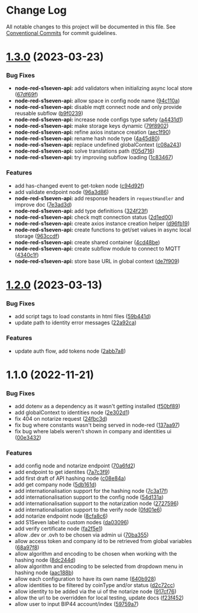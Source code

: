 # Change Log

All notable changes to this project will be documented in this file.
See [Conventional Commits](https://conventionalcommits.org) for commit guidelines.

# [1.3.0](https://github.com/s1seven/node-red-monorepo/compare/@s1seven/node-red-s1seven-api@1.2.0...@s1seven/node-red-s1seven-api@1.3.0) (2023-03-23)

### Bug Fixes

- **node-red-s1seven-api:** add validators when initializing async local store ([67df69f](https://github.com/s1seven/node-red-monorepo/commit/67df69f800d22b195971215811beca8b0ac0e7ce))
- **node-red-s1seven-api:** allow space in config node name ([94c110a](https://github.com/s1seven/node-red-monorepo/commit/94c110a73c7ac30a5c4f8e8cf6f98990d9ad300a))
- **node-red-s1seven-api:** disable mqtt connect node and only provide reusable subflow ([b9f0239](https://github.com/s1seven/node-red-monorepo/commit/b9f0239077ae3465565c256ce28edfe408c2570c))
- **node-red-s1seven-api:** increase node configs type safety ([a4431d1](https://github.com/s1seven/node-red-monorepo/commit/a4431d10a5c3b5af6d6acb2a981cb7cca9574d08))
- **node-red-s1seven-api:** make storage keys dynamic ([79f8902](https://github.com/s1seven/node-red-monorepo/commit/79f89028bb14894ea4d3b161a3d74a7453d25a37))
- **node-red-s1seven-api:** refine axios instance creation ([aec1f90](https://github.com/s1seven/node-red-monorepo/commit/aec1f90dc88bc69f3d4479afd403e7360df1500c))
- **node-red-s1seven-api:** rename hash node type ([4a45d80](https://github.com/s1seven/node-red-monorepo/commit/4a45d80832d3598197e5550c36e3353b1958bdd2))
- **node-red-s1seven-api:** replace undefined globalContext ([c08a243](https://github.com/s1seven/node-red-monorepo/commit/c08a2436439ae54db47860994d93fe8e57519be9))
- **node-red-s1seven-api:** solve translations path ([f05d716](https://github.com/s1seven/node-red-monorepo/commit/f05d716ac59cf18eef430339ea09a998591fa25f))
- **node-red-s1seven-api:** try improving subflow loading ([1c83467](https://github.com/s1seven/node-red-monorepo/commit/1c83467724d27f0a4dd30f18338702dbc7695c74))

### Features

- add has-changed event to get-token node ([c94d92f](https://github.com/s1seven/node-red-monorepo/commit/c94d92f88d0274d7746f72763c072bf62fb02ac8))
- add validate endpoint node ([96a3d86](https://github.com/s1seven/node-red-monorepo/commit/96a3d86b381096f7adce793b49495cea21c50783))
- **node-red-s1seven-api:** add response headers in `requestHandler` and improve doc ([7e3ad3d](https://github.com/s1seven/node-red-monorepo/commit/7e3ad3dd44792862ce9f89f1e6c4e9f371a13b70))
- **node-red-s1seven-api:** add type definitions ([324f23f](https://github.com/s1seven/node-red-monorepo/commit/324f23fd3dcf7c6fbf9fbfa12ca32190a5b4360d))
- **node-red-s1seven-api:** check mqtt connection status ([2d1ed00](https://github.com/s1seven/node-red-monorepo/commit/2d1ed002fb405f90efa642d5dceabe7df8f261b2))
- **node-red-s1seven-api:** create axios instance creation helper ([d96fb19](https://github.com/s1seven/node-red-monorepo/commit/d96fb193af40a9703143b386c6d25c10e444091f))
- **node-red-s1seven-api:** create functions to get/set values in async local storage ([963ccdf](https://github.com/s1seven/node-red-monorepo/commit/963ccdfe4a40dafe9fb26ecb4e3958008ca6f0a8))
- **node-red-s1seven-api:** create shared container ([4cd48be](https://github.com/s1seven/node-red-monorepo/commit/4cd48be64104951772f2496c57a3b7ae3abc74cd))
- **node-red-s1seven-api:** create subflow module to connect to MQTT ([4340c1f](https://github.com/s1seven/node-red-monorepo/commit/4340c1fa7509ad6339116d8b66e8a15e32c77eb7))
- **node-red-s1seven-api:** store base URL in global context ([de7f909](https://github.com/s1seven/node-red-monorepo/commit/de7f9090d7102256163e8bd367571cdcf6b53e08))

# [1.2.0](https://github.com/s1seven/node-red-monorepo/compare/@s1seven/node-red-s1seven-api@1.1.0...@s1seven/node-red-s1seven-api@1.2.0) (2023-03-13)

### Bug Fixes

- add script tags to load constants in html files ([59b441d](https://github.com/s1seven/node-red-monorepo/commit/59b441d0bff890a72d0d74b120d1d444a1fec476))
- update path to identity error messages ([22a92ca](https://github.com/s1seven/node-red-monorepo/commit/22a92ca4ef6f42f740d81db9df226d14feaec6c5))

### Features

- update auth flow, add tokens node ([2abb7a8](https://github.com/s1seven/node-red-monorepo/commit/2abb7a8c530ab3d0c5c570e15fd12948ea1aad0e))

# 1.1.0 (2022-11-21)

### Bug Fixes

- add dotenv as a dependency as it wasn't getting installed ([f50bf89](https://github.com/s1seven/node-red-monorepo/commit/f50bf89b83d6ffca500fa070f6e11a4b672664f2))
- add globalContext to identities node ([2e302d1](https://github.com/s1seven/node-red-monorepo/commit/2e302d1ef3951fb86221e09a2e34da82f41add7e))
- fix 404 on notarize request ([24fbc3d](https://github.com/s1seven/node-red-monorepo/commit/24fbc3d6a2ccb00fb91724ac5435d3e6b3b22607))
- fix bug where constants wasn't being served in node-red ([137aa97](https://github.com/s1seven/node-red-monorepo/commit/137aa9738a6629195c928eef20aea4cab1186f99))
- fix bug where labels weren't shown in company and identities ui ([00e3432](https://github.com/s1seven/node-red-monorepo/commit/00e343245a18a458f53f6e29ecf503a24eda3622))

### Features

- add config node and notarize endpoint ([70a6fd2](https://github.com/s1seven/node-red-monorepo/commit/70a6fd2c6075c5bce13f6bfb919aaaab6066c266))
- add endpoint to get identites ([7a7c3f9](https://github.com/s1seven/node-red-monorepo/commit/7a7c3f9da47a5aacdb513ee46e42a2b58926ce42))
- add first draft of API hashing node ([c08e84a](https://github.com/s1seven/node-red-monorepo/commit/c08e84a69aa591cad7cc604942c9a4c5bc4741ce))
- add get company node ([5db161d](https://github.com/s1seven/node-red-monorepo/commit/5db161d586d1a3a88808a44fe152c3c72b720acd))
- add internationalisation support for the hashing node ([7c3a17f](https://github.com/s1seven/node-red-monorepo/commit/7c3a17f783cfabf30a4989e4c6381868c02d2bb7))
- add internationalisation support to the config node ([54d131a](https://github.com/s1seven/node-red-monorepo/commit/54d131a753631f69b2a775967a287835213a7c88))
- add internationalisation support to the notarization node ([2727596](https://github.com/s1seven/node-red-monorepo/commit/2727596535b75f245dbde22caa7f4dcc2e3808f5))
- add internationalisation support to the verify node ([0fd01e6](https://github.com/s1seven/node-red-monorepo/commit/0fd01e6e41aa0e99da8bf57ab40770161fed4c7e))
- add notarize endpoint node ([8cfa8c6](https://github.com/s1seven/node-red-monorepo/commit/8cfa8c650fb98d77ce2c4c05138c0e8b553bb6f4))
- add S1Seven label to custom nodes ([da03096](https://github.com/s1seven/node-red-monorepo/commit/da03096d495dc8687bcb59be37ec09725eef345b))
- add verify certificate node ([fa2f5e1](https://github.com/s1seven/node-red-monorepo/commit/fa2f5e1ece7d03a78ad984e17b777e691cc810df))
- allow .dev or .ovh to be chosen via admin ui ([70ba355](https://github.com/s1seven/node-red-monorepo/commit/70ba35572c1f7a96d98593ca76fdc256136d49ae))
- allow access token and company id to be retrieved from global variables ([68a97f8](https://github.com/s1seven/node-red-monorepo/commit/68a97f8240a69a7f299df6633174ca50e652c978))
- allow algorithm and encoding to be chosen when working with the hashing node ([8dc244d](https://github.com/s1seven/node-red-monorepo/commit/8dc244d286c60774b00ee56f8b551e6b07b1ce27))
- allow algorithm and encoding to be selected from dropdown menu in hashing node ([aac188b](https://github.com/s1seven/node-red-monorepo/commit/aac188b63e7ddd443ae43f88b75373998a545088))
- allow each configuration to have its own name ([640b928](https://github.com/s1seven/node-red-monorepo/commit/640b92827abcd23271d671077e1158623906e316))
- allow identities to be filtered by coinType and/or status ([d2c72cc](https://github.com/s1seven/node-red-monorepo/commit/d2c72cc927226ca7359740f1111ff60c4064edaf))
- allow identity to be added via the ui of the notarize node ([917cf76](https://github.com/s1seven/node-red-monorepo/commit/917cf76728c2a7b08b62f306a8925f22fe9ee9c7))
- allow the url to be overridden for local testing, update docs ([f23f452](https://github.com/s1seven/node-red-monorepo/commit/f23f4529750d67a9fa48deaa3167f9504f7ff942))
- allow user to input BIP44 account/index ([59759a7](https://github.com/s1seven/node-red-monorepo/commit/59759a7a565b472a341f38a6b090b7abefc3f3d7))
